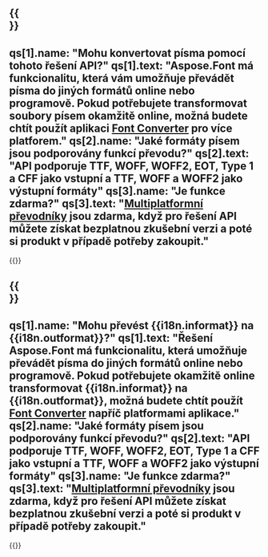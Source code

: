 ﻿---
meta: true
translation: true
deploy: false
---

{{<section faq>}}
---
qs[1].name: "Mohu konvertovat písma pomocí tohoto řešení API?"
qs[1].text: "Aspose.Font má funkcionalitu, která vám umožňuje převádět písma do jiných formátů online nebo programově. Pokud potřebujete transformovat soubory písem okamžitě online, možná budete chtít použít aplikaci [Font Converter](https://products.aspose.app/font/conversion/) pro více platforem."
qs[2].name: "Jaké formáty písem jsou podporovány funkcí převodu?"
qs[2].text: "API podporuje TTF, WOFF, WOFF2, EOT, Type 1 a CFF jako vstupní a TTF, WOFF a WOFF2 jako výstupní formáty"
qs[3].name: "Je funkce zdarma?"
qs[3].text: "[Multiplatformní převodníky](https://products.aspose.app/font/conversion) jsou zdarma, když pro řešení API můžete získat bezplatnou zkušební verzi a poté si produkt v případě potřeby zakoupit."
---

{{<import path="/meta/schemas.md" section="faq">}} 

{{<section faqchild>}}
---
qs[1].name: "Mohu převést {{i18n.informat}} na {{i18n.outformat}}?"
qs[1].text: "Řešení Aspose.Font má funkcionalitu, která umožňuje převádět písma do jiných formátů online nebo programově. Pokud potřebujete okamžitě online transformovat {{i18n.informat}} na {{i18n.outformat}}, možná budete chtít použít [Font Converter](https://products.aspose.app/font/conversion/) napříč platformami aplikace."
qs[2].name: "Jaké formáty písem jsou podporovány funkcí převodu?"
qs[2].text: "API podporuje TTF, WOFF, WOFF2, EOT, Type 1 a CFF jako vstupní a TTF, WOFF a WOFF2 jako výstupní formáty"
qs[3].name: "Je funkce zdarma?"
qs[3].text: "[Multiplatformní převodníky](https://products.aspose.app/font/conversion) jsou zdarma, když pro řešení API můžete získat bezplatnou zkušební verzi a poté si produkt v případě potřeby zakoupit."
---

{{<import path="/meta/schemas.md" section="faq">}} 